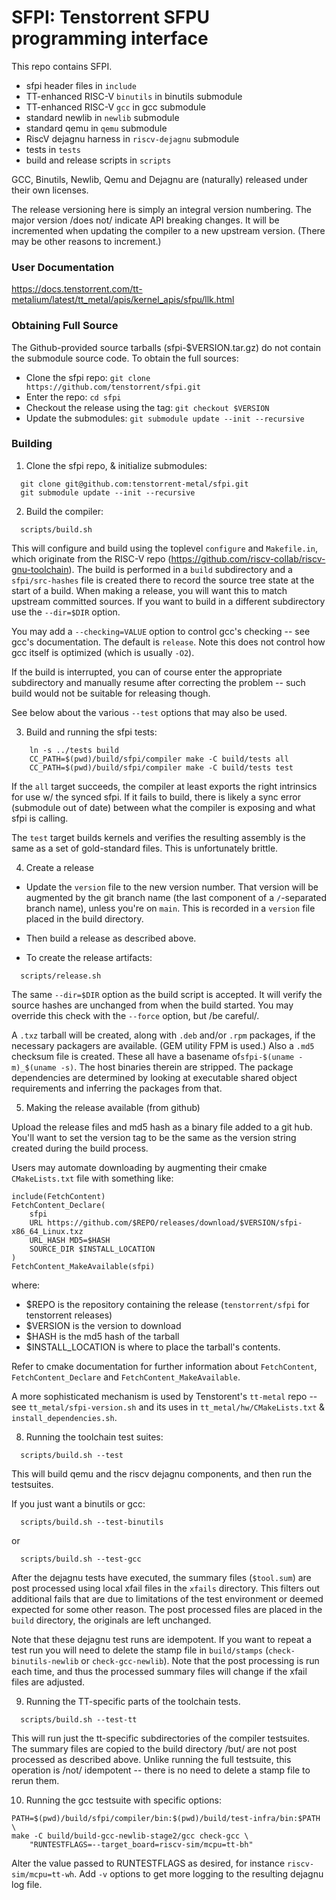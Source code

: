 SFPI: Tenstorrent SFPU programming interface
============================================

This repo contains SFPI.

* sfpi header files in `include`
* TT-enhanced RISC-V `binutils` in binutils submodule
* TT-enhanced RISC-V `gcc` in gcc submodule
* standard newlib in `newlib` submodule
* standard qemu in `qemu` submodule
* RiscV dejagnu harness in `riscv-dejagnu` submodule
* tests in `tests`
* build and release scripts in `scripts`

GCC, Binutils, Newlib, Qemu and Dejagnu are (naturally) released under
their own licenses.

The release versioning here is simply an integral version
numbering. The major version /does not/ indicate API breaking
changes. It will be incremented when updating the compiler to a new
upstream version. (There may be other reasons to increment.)

### User Documentation

https://docs.tenstorrent.com/tt-metalium/latest/tt_metal/apis/kernel_apis/sfpu/llk.html

### Obtaining Full Source

The Github-provided source tarballs (sfpi-$VERSION.tar.gz) do not
contain the submodule source code. To obtain the full sources:

* Clone the sfpi repo: `git clone https://github.com/tenstorrent/sfpi.git`
* Enter the repo: `cd sfpi`
* Checkout the release using the tag: `git checkout $VERSION`
* Update the submodules: `git submodule update --init --recursive`

### Building
1) Clone the sfpi repo, & initialize submodules:
```
  git clone git@github.com:tenstorrent-metal/sfpi.git
  git submodule update --init --recursive
```

2) Build the compiler:
```
  scripts/build.sh
```

  This will configure and build using the toplevel `configure` and
  `Makefile.in`, which originate from the RISC-V repo
  (https://github.com/riscv-collab/riscv-gnu-toolchain). The build is
  performed in a `build` subdirectory and a `sfpi/src-hashes` file is
  created there to record the source tree state at the start of a
  build. When making a release, you will want this to match upstream
  committed sources. If you want to build in a different subdirectory
  use the `--dir=$DIR` option.

  You may add a `--checking=VALUE` option to control gcc's checking --
  see gcc's documentation.  The default is `release`. Note this does
  not control how gcc itself is optimized (which is usually `-O2`).

  If the build is interrupted, you can of course enter the appropriate
  subdirectory and manually resume after correcting the problem --
  such build would not be suitable for releasing though.

  See below about the various `--test` options that may also be used.

3) Build and running the sfpi tests:

```
    ln -s ../tests build
    CC_PATH=$(pwd)/build/sfpi/compiler make -C build/tests all
    CC_PATH=$(pwd)/build/sfpi/compiler make -C build/tests test
```

  If the `all` target succeeds, the compiler at least exports the
  right intrinsics for use w/ the synced sfpi. If it fails to build,
  there is likely a sync error (submodule out of date) between what
  the compiler is exposing and what sfpi is calling.

  The `test` target builds kernels and verifies the resulting assembly
  is the same as a set of gold-standard files. This is unfortunately brittle.

4) Create a release

  * Update the `version` file to the new version number. That version
  will be augmented by the git branch name (the last component of a
  `/`-separated branch name), unless you're on `main`. This is
  recorded in a `version` file placed in the build directory.

  * Then build a release as described above.

  * To create the release artifacts:

```
  scripts/release.sh
```

  The same `--dir=$DIR` option as the build script is accepted. It
  will verify the source hashes are unchanged from when the build
  started. You may override this check with the `--force` option, but
  /be careful/.

  A `.txz` tarball will be created, along with `.deb` and/or `.rpm`
  packages, if the necessary packagers are available. (GEM utility FPM
  is used.) Also a `.md5` checksum file is created. These all have a
  basename of`sfpi-$(uname -m)_$(uname -s)`. The host binaries therein
  are stripped. The package dependencies are determined by looking at
  executable shared object requirements and inferring the packages
  from that.

5) Making the release available (from github)

  Upload the release files and md5 hash as a binary file added to a
  git hub. You'll want to set the version tag to be the same as the
  version string created during the build process.

  Users may automate downloading by augmenting their cmake `CMakeLists.txt`
  file with something like:
```
include(FetchContent)
FetchContent_Declare(
    sfpi
    URL https://github.com/$REPO/releases/download/$VERSION/sfpi-x86_64_Linux.txz
    URL_HASH MD5=$HASH
    SOURCE_DIR $INSTALL_LOCATION
)
FetchContent_MakeAvailable(sfpi)
```

where:
* $REPO is the repository containing the release (`tenstorrent/sfpi` for tenstorrent releases)
* $VERSION is the version to download
* $HASH is the md5 hash of the tarball
* $INSTALL_LOCATION is where to place the tarball's contents.

Refer to cmake documentation for further information about
`FetchContent`, `FetchContent_Declare` and
`FetchContent_MakeAvailable`.

A more sophisticated mechanism is used by Tenstorent's `tt-metal` repo
-- see `tt_metal/sfpi-version.sh` and its uses in
`tt_metal/hw/CMakeLists.txt` & `install_dependencies.sh`.

8) Running the toolchain test suites:
```
  scripts/build.sh --test
```

This will build qemu and the riscv dejagnu components, and then run the testsuites.

If you just want a binutils or gcc:
```
  scripts/build.sh --test-binutils
```
or
```
  scripts/build.sh --test-gcc
```

After the dejagnu tests have executed, the summary files (`$tool.sum`)
are post processed using local xfail files in the `xfails`
directory. This filters out additional fails that are due to
limitations of the test environment or deemed expected for some other
reason. The post processed files are placed in the `build` directory,
the originals are left unchanged.

Note that these dejagnu test runs are idempotent. If you want to
repeat a test run you will need to delete the stamp file in
`build/stamps` (`check-binutils-newlib` or `check-gcc-newlib`). Note
that the post processing is run each time, and thus the processed
summary files will change if the xfail files are adjusted.

9) Running the TT-specific parts of the toolchain tests.
```
  scripts/build.sh --test-tt
```

This will run just the tt-specific subdirectories of the compiler
testsuites.  The summary files are copied to the build directory /but/
are not post processed as described above. Unlike running the full
testsuite, this operation is /not/ idempotent -- there is no need to
delete a stamp file to rerun them.

10) Running the gcc testsuite with specific options:
```
PATH=$(pwd)/build/sfpi/compiler/bin:$(pwd)/build/test-infra/bin:$PATH \
make -C build/build-gcc-newlib-stage2/gcc check-gcc \
    "RUNTESTFLAGS=--target_board=riscv-sim/mcpu=tt-bh"
```

Alter the value passed to RUNTESTFLAGS as desired, for instance
`riscv-sim/mcpu=tt-wh`.  Add `-v` options to get more logging to the
resulting dejagnu log file.
